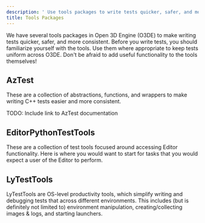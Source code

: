 ```yaml
---
description: ' Use tools packages to write tests quicker, safer, and more consistently. '
title: Tools Packages
---
```


We have several tools packages in Open 3D Engine (O3DE) to make writing tests quicker, safer, and more consistent. Before you write tests, you should familiarize yourself with the tools. Use them where appropriate to keep tests uniform across O3DE. Don't be afraid to add useful functionality to the tools themselves!

## AzTest

These are a collection of abstractions, functions, and wrappers to make writing C++ tests easier and more consistent.

TODO: Include link to AzTest documentation

## EditorPythonTestTools

These are a collection of test tools focused around accessing Editor functionality. Here is where you would want to start for tasks that you would expect a user of the Editor to perform.

<!-- TODO: Include link to EditorTestTools documentation -->

## LyTestTools

LyTestTools are OS-level productivity tools, which simplify writing and debugging tests that across different environments. This includes (but is definitely not limited to) environment manipulation, creating/collecting images & logs, and starting launchers.

<!-- TODO: Include link to LyTestTools documentation -->

